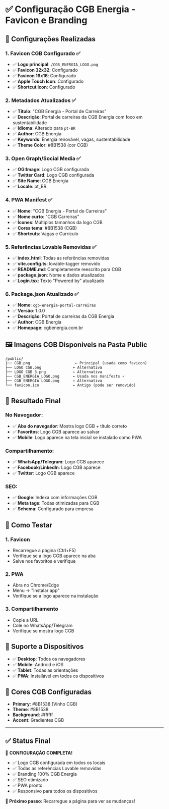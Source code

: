 # ✅ Configuração CGB Energia - Favicon e Branding

## 🎯 Configurações Realizadas

### 1. **Favicon CGB Configurado** ✅
- ✅ **Logo principal**: `/CGB_ENERGIA_LOGO.png`
- ✅ **Favicon 32x32**: Configurado
- ✅ **Favicon 16x16**: Configurado
- ✅ **Apple Touch Icon**: Configurado
- ✅ **Shortcut Icon**: Configurado

### 2. **Metadados Atualizados** ✅
- ✅ **Título**: "CGB Energia - Portal de Carreiras"
- ✅ **Descrição**: Portal de carreiras da CGB Energia com foco em sustentabilidade
- ✅ **Idioma**: Alterado para `pt-BR`
- ✅ **Author**: CGB Energia
- ✅ **Keywords**: Energia renovável, vagas, sustentabilidade
- ✅ **Theme Color**: #8B1538 (cor CGB)

### 3. **Open Graph/Social Media** ✅
- ✅ **OG:Image**: Logo CGB configurada
- ✅ **Twitter Card**: Logo CGB configurada
- ✅ **Site Name**: CGB Energia
- ✅ **Locale**: pt_BR

### 4. **PWA Manifest** ✅
- ✅ **Nome**: "CGB Energia - Portal de Carreiras"
- ✅ **Nome curto**: "CGB Carreiras"
- ✅ **Ícones**: Múltiplos tamanhos da logo CGB
- ✅ **Cores tema**: #8B1538 (CGB)
- ✅ **Shortcuts**: Vagas e Currículo

### 5. **Referências Lovable Removidas** ✅
- ✅ **index.html**: Todas as referências removidas
- ✅ **vite.config.ts**: lovable-tagger removido
- ✅ **README.md**: Completamente reescrito para CGB
- ✅ **package.json**: Nome e dados atualizados
- ✅ **Login.tsx**: Texto "Powered by" atualizado

### 6. **Package.json Atualizado** ✅
- ✅ **Nome**: `cgb-energia-portal-carreiras`
- ✅ **Versão**: 1.0.0
- ✅ **Descrição**: Portal de carreiras da CGB Energia
- ✅ **Author**: CGB Energia
- ✅ **Homepage**: cgbenergia.com.br

## 🖼️ Imagens CGB Disponíveis na Pasta Public

```
/public/
├── CGB.png                    ← Principal (usada como favicon)
├── LOGO CGB.png              ← Alternativa
├── LOGO CGB 3.png            ← Alternativa
├── CGB_ENERGIA_LOGO.png      ← Usada nos manifests ✓
├── CGB ENERGIA LOGO.png      ← Alternativa
└── favicon.ico               ← Antigo (pode ser removido)
```

## 🚀 Resultado Final

### No Navegador:
- ✅ **Aba do navegador**: Mostra logo CGB + título correto
- ✅ **Favoritos**: Logo CGB aparece ao salvar
- ✅ **Mobile**: Logo aparece na tela inicial se instalado como PWA

### Compartilhamento:
- ✅ **WhatsApp/Telegram**: Logo CGB aparece
- ✅ **Facebook/LinkedIn**: Logo CGB aparece
- ✅ **Twitter**: Logo CGB aparece

### SEO:
- ✅ **Google**: Indexa com informações CGB
- ✅ **Meta tags**: Todas otimizadas para CGB
- ✅ **Schema**: Configurado para empresa

## 🔧 Como Testar

### 1. **Favicon**
- Recarregue a página (Ctrl+F5)
- Verifique se a logo CGB aparece na aba
- Salve nos favoritos e verifique

### 2. **PWA**
- Abra no Chrome/Edge
- Menu → "Instalar app"
- Verifique se a logo aparece na instalação

### 3. **Compartilhamento**
- Copie a URL
- Cole no WhatsApp/Telegram
- Verifique se mostra logo CGB

## 📱 Suporte a Dispositivos

- ✅ **Desktop**: Todos os navegadores
- ✅ **Mobile**: Android e iOS
- ✅ **Tablet**: Todas as orientações
- ✅ **PWA**: Installável em todos os dispositivos

## 🎨 Cores CGB Configuradas

- **Primary**: #8B1538 (Vinho CGB)
- **Theme**: #8B1538
- **Background**: #ffffff
- **Accent**: Gradientes CGB

---

## ✅ Status Final

🎉 **CONFIGURAÇÃO COMPLETA!**

- ✅ Logo CGB configurada em todos os locais
- ✅ Todas as referências Lovable removidas
- ✅ Branding 100% CGB Energia
- ✅ SEO otimizado
- ✅ PWA pronto
- ✅ Responsivo para todos os dispositivos

**🔄 Próximo passo**: Recarregue a página para ver as mudanças! 